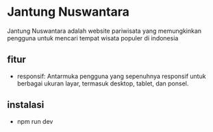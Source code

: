 # Jantung Nuswantara

Jantung Nuswantara adalah website pariwisata yang memungkinkan pengguna untuk mencari tempat wisata populer di indonesia

## fitur 
- responsif: Antarmuka pengguna yang sepenuhnya responsif untuk berbagai ukuran layar, termasuk desktop, tablet, dan ponsel.

## instalasi

- npm run dev